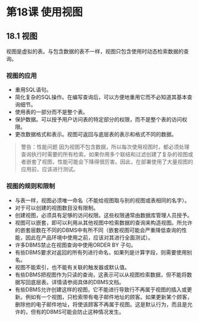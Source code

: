 # 第18课 使用视图
## 18.1 视图
视图是虚拟的表。与包含数据的表不一样，视图只包含使用时动态检索数据的查询。
### 视图的应用
* 重用SQL语句。
* 简化复杂的SQL操作。在编写查询后，可以方便地重用它而不必知道其基本查询细节。
* 使用表的一部分而不是整个表。
* 保护数据。可以授予用户访问表的特定部分的权限，而不是整个表的访问权限。
* 更改数据格式和表示。视图可返回与底层表的表示和格式不同的数据。

> 警告：性能问题
> 因为视图不包含数据，所以每次使用视图时，都必须处理查询执行时需要的所有检索。如果你用多个联结和过滤创建了复杂的视图或者嵌套了视图，性能可能会下降得很厉害。因此，在部署使用了大量视图的应用前，应该进行测试。

### 视图的规则和限制
* 与表一样，视图必须唯一命名（不能给视图取与别的视图或表相同的名字）。
* 对于可以创建的视图数目没有限制。
* 创建视图，必须具有足够的访问权限。这些权限通常由数据库管理人员授予。
* 视图可以嵌套，即可以利用从其他视图中检索数据的查询来构造视图。所允许的嵌套层数在不同的DBMS中有所不同（嵌套视图可能会严重降低查询的性能，因此在产品环境中使用之前，应该对其进行全面测试）。
* 许多DBMS禁止在视图查询中使用ORDER BY 子句。
* 有些DBMS要求对返回的所有列进行命名，如果列是计算字段，则需要使用别名。
* 视图不能索引，也不能有关联的触发器或默认值。
* 有些DBMS把视图作为只读的查询，这表示可以从视图检索数据，但不能将数据写回底层表。详情请参阅具体的DBMS文档。
* 有些DBMS允许创建这样的视图，它不能进行导致行不再属于视图的插入或更新。例如有一个视图，只检索带有电子邮件地址的顾客。如果更新某个顾客，删除他的电子邮件地址，将使该顾客不再属于视图。这是默认行为，而且是允许的，但有的DBMS可能会防止这种情况发生。